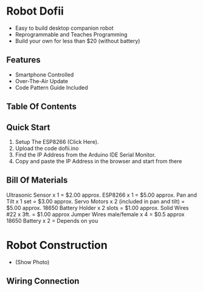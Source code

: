 # Robot Dofii
* Easy to build desktop companion robot
* Reprogrammable and Teaches Programming
* Build your own for less than $20 (without battery)
## Features
* Smartphone Controlled
* Over-The-Air Update
* Code Pattern Guide Included
## Table Of Contents
## Quick Start
1. Setup The ESP8266 (Click Here).
2. Upload the code dofii.ino
3. Find the IP Address from the Arduino IDE Serial Monitor. 
3. Copy and paste the IP Address in the browser and start from there

## Bill Of Materials
Ultrasonic Sensor x 1  = $2.00 approx.
ESP8266 x 1  = $5.00 approx.
Pan and Tilt x 1 set = $3.00 approx.
Servo Motors x 2 (included in pan and tilt) = $5.00 approx.
18650 Battery Holder x 2 slots = $1.00 approx.
Solid Wires #22 x 3ft. = $1.00 approx
Jumper Wires male/female x 4 = $0.5 approx 
18650 Battery x 2 = Depends on you 

# Robot Construction
* (Show Photo)

## Wiring Connection
